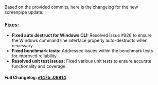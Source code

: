 Based on the provided commits, here is the changelog for the new screenpipe update:

### **Fixes:**
- **Fixed auto destruct for Windows CLI:** Resolved issue #926 to ensure the Windows command line interface properly auto-destructs when necessary.
- **Fixed benchmark tests:** Addressed issues within the benchmark tests for improved reliability.
- **Resolved unit test issues:** Fixed various unit tests to ensure accurate functionality and coverage.

#### **Full Changelog:** [e147b..06914](https://github.com/mediar-ai/screenpipe/compare/e147b..06914)

